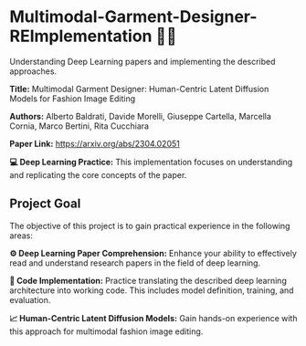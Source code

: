 # Multimodal-Garment-Designer-REImplementation 👗🧢
Understanding Deep Learning papers and implementing the described approaches. 

**Title:** Multimodal Garment Designer: Human-Centric Latent Diffusion Models for Fashion Image Editing

**Authors:** Alberto Baldrati, Davide Morelli, Giuseppe Cartella, Marcella Cornia, Marco Bertini, Rita Cucchiara

**Paper Link:** https://arxiv.org/abs/2304.02051 

**💻 Deep Learning Practice:** This implementation focuses on understanding and replicating the core concepts of the paper.

## Project Goal
The objective of this project is to gain practical experience in the following areas:

**⚙️ Deep Learning Paper Comprehension:** Enhance your ability to effectively read and understand research papers in the field of deep learning.

**🧮 Code Implementation:** Practice translating the described deep learning architecture into working code. This includes model definition, training, and evaluation.

**📈 Human-Centric Latent Diffusion Models:** Gain hands-on experience with this approach for multimodal fashion image editing.
